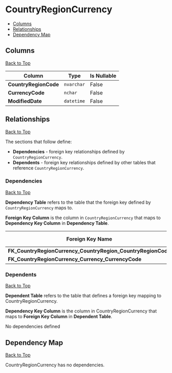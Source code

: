 # CountryRegionCurrency

* [Columns](#columns)
* [Relationships](#relationships)
* [Dependency Map](#dependency-map)

## Columns
[Back to Top](#countryregioncurrency)

Column | Type | Is Nullable
-------|------|------------
**CountryRegionCode** | `nvarchar` | False
**CurrencyCode** | `nchar` | False
**ModifiedDate** | `datetime` | False

## Relationships
[Back to Top](#countryregioncurrency)


The sections that follow define:
* **Dependencies** - foreign key relationships defined by `CountryRegionCurrency`.
* **Dependents** - foreign key relationships defined by other tables that reference `CountryRegionCurrency`.

### Dependencies
[Back to Top](#countryregioncurrency)

**Dependency Table** refers to the table that the foreign key defined by `CountryRegionCurrency` maps to.

**Foreign Key Column** is the column in `CountryRegionCurrency` that maps to **Dependency Key Column** in **Dependency Table**.

Foreign Key Name | Foreign Key Column | Dependency Table | Dependency Key Column
-----------------|--------------------|------------------|----------------------
**FK_CountryRegionCurrency_CountryRegion_CountryRegionCode** | `CountryRegionCode` | [CountryRegion](./CountryRegion.md) | `CountryRegionCode`
**FK_CountryRegionCurrency_Currency_CurrencyCode** | `CurrencyCode` | [Currency](./Currency.md) | `CurrencyCode`

### Dependents
[Back to Top](#countryregioncurrency)

**Dependent Table** refers to the table that defines a foreign key mapping to CountryRegionCurrency.

**Dependency Key Column** is the column in CountryRegionCurrency that maps to **Foreign Key Column** in **Dependent Table**.

No dependencies defined

## Dependency Map
[Back to Top](#countryregioncurrency)

CountryRegionCurrency has no dependencies.
